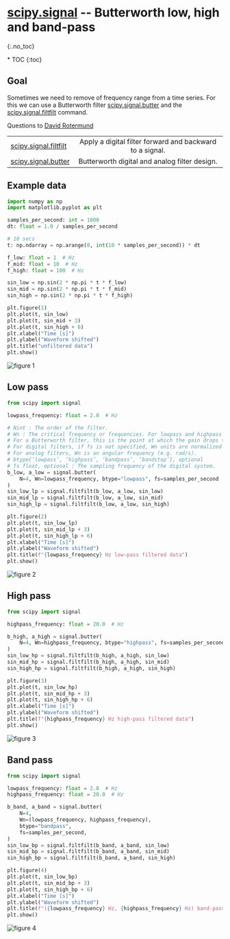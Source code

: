 # [scipy.signal](https://docs.scipy.org/doc/scipy/reference/signal.html) -- Butterworth low, high and band-pass
{:.no_toc}

<nav markdown="1" class="toc-class">
* TOC
{:toc}
</nav>

## Goal

Sometimes we need to remove of frequency range from a time series. For this we can use a Butterworth filter [scipy.signal.butter](https://docs.scipy.org/doc/scipy/reference/generated/scipy.signal.butter.html) and the [scipy.signal.filtfilt](https://docs.scipy.org/doc/scipy/reference/generated/scipy.signal.filtfilt.html) command. 

Questions to [David Rotermund](mailto:davrot@uni-bremen.de)

| | |
| ------------- |:-------------:|
| [scipy.signal.filtfilt](https://docs.scipy.org/doc/scipy/reference/generated/scipy.signal.filtfilt.html) | Apply a digital filter forward and backward to a signal. |
| [scipy.signal.butter](https://docs.scipy.org/doc/scipy/reference/generated/scipy.signal.butter.html)  | Butterworth digital and analog filter design. |

## Example data 

```python
import numpy as np
import matplotlib.pyplot as plt

samples_per_second: int = 1000
dt: float = 1.0 / samples_per_second

# 10 secs
t: np.ndarray = np.arange(0, int(10 * samples_per_second)) * dt

f_low: float = 1  # Hz
f_mid: float = 10  # Hz
f_high: float = 100  # Hz

sin_low = np.sin(2 * np.pi * t * f_low)
sin_mid = np.sin(2 * np.pi * t * f_mid)
sin_high = np.sin(2 * np.pi * t * f_high)

plt.figure(1)
plt.plot(t, sin_low)
plt.plot(t, sin_mid + 3)
plt.plot(t, sin_high + 6)
plt.xlabel("Time [s]")
plt.ylabel("Waveform shifted")
plt.title("unfiltered data")
plt.show()
```
![figure 1](figure_1.png)

## Low pass

```python
from scipy import signal

lowpass_frequency: float = 2.0  # Hz

# Nint : The order of the filter.
# Wn : The critical frequency or frequencies. For lowpass and highpass filters, Wn is a scalar; for bandpass and bandstop filters, Wn is a length-2 sequence.
# For a Butterworth filter, this is the point at which the gain drops to 1/sqrt(2) that of the passband (the “-3 dB point”).
# For digital filters, if fs is not specified, Wn units are normalized from 0 to 1, where 1 is the Nyquist frequency (Wn is thus in half cycles / sample and defined as 2*critical frequencies / fs). If fs is specified, Wn is in the same units as fs.
# For analog filters, Wn is an angular frequency (e.g. rad/s).
# btype{‘lowpass’, ‘highpass’, ‘bandpass’, ‘bandstop’}, optional
# fs float, optional : The sampling frequency of the digital system.
b_low, a_low = signal.butter(
    N=4, Wn=lowpass_frequency, btype="lowpass", fs=samples_per_second
)
sin_low_lp = signal.filtfilt(b_low, a_low, sin_low)
sin_mid_lp = signal.filtfilt(b_low, a_low, sin_mid)
sin_high_lp = signal.filtfilt(b_low, a_low, sin_high)

plt.figure(2)
plt.plot(t, sin_low_lp)
plt.plot(t, sin_mid_lp + 3)
plt.plot(t, sin_high_lp + 6)
plt.xlabel("Time [s]")
plt.ylabel("Waveform shifted")
plt.title(f"{lowpass_frequency} Hz low-pass filtered data")
plt.show()
```
![figure 2](figure_2.png)

## High pass

```python
from scipy import signal

highpass_frequency: float = 20.0  # Hz

b_high, a_high = signal.butter(
    N=4, Wn=highpass_frequency, btype="highpass", fs=samples_per_second
)
sin_low_hp = signal.filtfilt(b_high, a_high, sin_low)
sin_mid_hp = signal.filtfilt(b_high, a_high, sin_mid)
sin_high_hp = signal.filtfilt(b_high, a_high, sin_high)

plt.figure(3)
plt.plot(t, sin_low_hp)
plt.plot(t, sin_mid_hp + 3)
plt.plot(t, sin_high_hp + 6)
plt.xlabel("Time [s]")
plt.ylabel("Waveform shifted")
plt.title(f"{highpass_frequency} Hz high-pass filtered data")
plt.show()
```
![figure 3](figure_3.png)

## Band pass

```python
from scipy import signal

lowpass_frequency: float = 2.0  # Hz
highpass_frequency: float = 20.0  # Hz

b_band, a_band = signal.butter(
    N=4,
    Wn=(lowpass_frequency, highpass_frequency),
    btype="bandpass",
    fs=samples_per_second,
)
sin_low_bp = signal.filtfilt(b_band, a_band, sin_low)
sin_mid_bp = signal.filtfilt(b_band, a_band, sin_mid)
sin_high_bp = signal.filtfilt(b_band, a_band, sin_high)

plt.figure(4)
plt.plot(t, sin_low_bp)
plt.plot(t, sin_mid_bp + 3)
plt.plot(t, sin_high_bp + 6)
plt.xlabel("Time [s]")
plt.ylabel("Waveform shifted")
plt.title(f"({lowpass_frequency} Hz, {highpass_frequency} Hz) band-pass filtered data")
plt.show()
```
![figure 4](figure_4.png)
